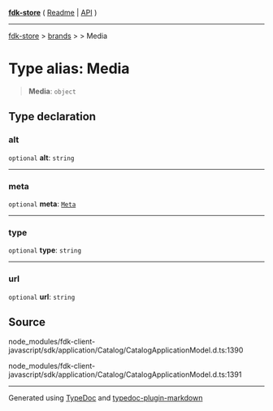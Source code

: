 [**fdk-store**](../../../README.md) ( [Readme](../../../README.md) \| [API](../../../API.md) )

---

[fdk-store](../../../API.md) > [brands](../../README.md) > [<internal>](../README.md) > Media

# Type alias: Media

> **Media**: `object`

## Type declaration

### alt

`optional` **alt**: `string`

---

### meta

`optional` **meta**: [`Meta`](type-alias.Meta.md)

---

### type

`optional` **type**: `string`

---

### url

`optional` **url**: `string`

## Source

node_modules/fdk-client-javascript/sdk/application/Catalog/CatalogApplicationModel.d.ts:1390

node_modules/fdk-client-javascript/sdk/application/Catalog/CatalogApplicationModel.d.ts:1391

---

Generated using [TypeDoc](https://typedoc.org/) and [typedoc-plugin-markdown](https://www.npmjs.com/package/typedoc-plugin-markdown)
